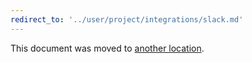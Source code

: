 ```yaml
---
redirect_to: '../user/project/integrations/slack.md'
---
```


This document was moved to [another location](../user/project/integrations/slack.md).
